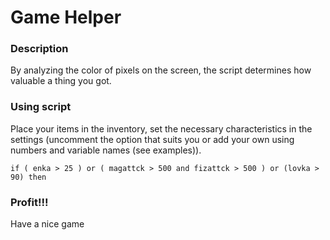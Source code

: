 # Game Helper

### Description

By analyzing the color of pixels on the screen, the script determines how valuable a thing you got.

### Using script

Place your items in the inventory, set the necessary characteristics in the settings (uncomment the option that suits you or add your own using numbers and variable names (see examples)).

```
if ( enka > 25 ) or ( magattck > 500 and fizattck > 500 ) or (lovka > 90) then
``` 

### Profit!!!
Have a nice game
